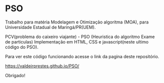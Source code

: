 # PSO

Trabalho para matéria Modelagem e Otimização algoritma (MOA), para Universidade Estadual de Maringá/PR(UEM).

PCV(problema do caixeiro viajante) - PSO (Heuristica do algoritmo Exame de particulas)
Implementação em HTML, CSS e javascript(neste ultimo código do PSO).

Para ver este código funcionando acesse o link da pagina deste repositório.


https://valdeirprestes.github.io/PSO/

Obrigado!


